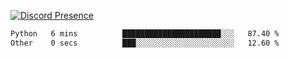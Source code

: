 [![Discord Presence](https://lanyard.cnrad.dev/api/689805100331696149)](https://discord.com/users/689805100331696149)

<!--START_SECTION:waka-->

```txt
Python   6 mins          ██████████████████████░░░   87.40 %
Other    0 secs          ███░░░░░░░░░░░░░░░░░░░░░░   12.60 %
```

<!--END_SECTION:waka-->
<img src="https://hit.yhype.me/github/profile?user_id=53441990" alt="">
